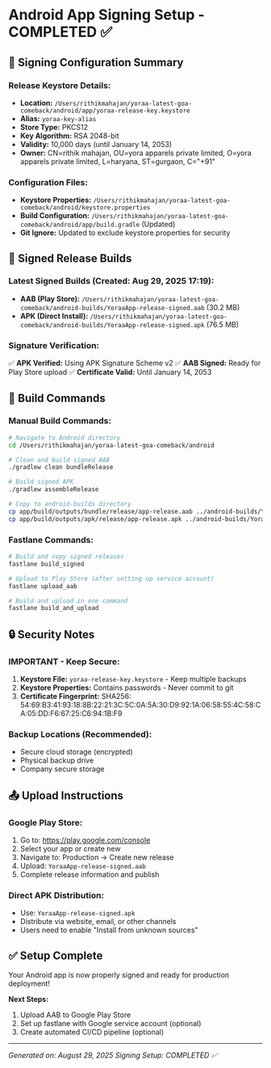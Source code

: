 # Android App Signing Setup - COMPLETED ✅

## 🔐 **Signing Configuration Summary**

### **Release Keystore Details:**
- **Location:** `/Users/rithikmahajan/yoraa-latest-goa-comeback/android/app/yoraa-release-key.keystore`
- **Alias:** `yoraa-key-alias`
- **Store Type:** PKCS12
- **Key Algorithm:** RSA 2048-bit
- **Validity:** 10,000 days (until January 14, 2053)
- **Owner:** CN=rithik mahajan, OU=yora apparels private limited, O=yora apparels private limited, L=haryana, ST=gurgaon, C="+91"

### **Configuration Files:**
- **Keystore Properties:** `/Users/rithikmahajan/yoraa-latest-goa-comeback/android/keystore.properties`
- **Build Configuration:** `/Users/rithikmahajan/yoraa-latest-goa-comeback/android/app/build.gradle` (Updated)
- **Git Ignore:** Updated to exclude keystore.properties for security

## 📱 **Signed Release Builds**

### **Latest Signed Builds (Created: Aug 29, 2025 17:19):**
- **AAB (Play Store):** `/Users/rithikmahajan/yoraa-latest-goa-comeback/android-builds/YoraaApp-release-signed.aab` (30.2 MB)
- **APK (Direct Install):** `/Users/rithikmahajan/yoraa-latest-goa-comeback/android-builds/YoraaApp-release-signed.apk` (76.5 MB)

### **Signature Verification:**
✅ **APK Verified:** Using APK Signature Scheme v2
✅ **AAB Signed:** Ready for Play Store upload
✅ **Certificate Valid:** Until January 14, 2053

## 🚀 **Build Commands**

### **Manual Build Commands:**
```bash
# Navigate to Android directory
cd /Users/rithikmahajan/yoraa-latest-goa-comeback/android

# Clean and build signed AAB
./gradlew clean bundleRelease

# Build signed APK
./gradlew assembleRelease

# Copy to android-builds directory
cp app/build/outputs/bundle/release/app-release.aab ../android-builds/YoraaApp-release-signed.aab
cp app/build/outputs/apk/release/app-release.apk ../android-builds/YoraaApp-release-signed.apk
```

### **Fastlane Commands:**
```bash
# Build and copy signed releases
fastlane build_signed

# Upload to Play Store (after setting up service account)
fastlane upload_aab

# Build and upload in one command
fastlane build_and_upload
```

## 🔒 **Security Notes**

### **IMPORTANT - Keep Secure:**
1. **Keystore File:** `yoraa-release-key.keystore` - Keep multiple backups
2. **Keystore Properties:** Contains passwords - Never commit to git
3. **Certificate Fingerprint:** SHA256: 54:69:B3:41:93:18:8B:22:21:3C:5C:0A:5A:30:D9:92:1A:06:58:55:4C:58:CA:05:DD:F6:67:25:C6:94:1B:F9

### **Backup Locations (Recommended):**
- Secure cloud storage (encrypted)
- Physical backup drive
- Company secure storage

## 📤 **Upload Instructions**

### **Google Play Store:**
1. Go to: https://play.google.com/console
2. Select your app or create new
3. Navigate to: Production → Create new release
4. Upload: `YoraaApp-release-signed.aab`
5. Complete release information and publish

### **Direct APK Distribution:**
- Use: `YoraaApp-release-signed.apk`
- Distribute via website, email, or other channels
- Users need to enable "Install from unknown sources"

## ✅ **Setup Complete**

Your Android app is now properly signed and ready for production deployment!

**Next Steps:**
1. Upload AAB to Google Play Store
2. Set up fastlane with Google service account (optional)
3. Create automated CI/CD pipeline (optional)

---
*Generated on: August 29, 2025*
*Signing Setup: COMPLETED ✅*
